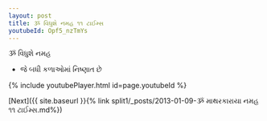 ```yaml
---
layout: post
title: ૐ વિધુશે નમહ ૧૧ ટાઈમ્સ
youtubeId: Opf5_nzTmYs
---
```

 
 
 ૐ વિધુશે નમહ  
 
 -  જે બધી કળાઓમાં નિષ્ણાત છે 
 
  
 
  
 
 
 
 
 
 


{% include youtubePlayer.html id=page.youtubeId %}
 
[Next]({{ site.baseurl }}{% link  split1/_posts/2013-01-09-ૐ માથરકારાયા નમહ ૧૧ ટાઈમ્સ.md%})
 
